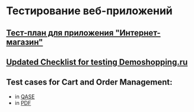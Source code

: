 # Тестирование веб-приложений
## [Тест-план для приложения "Интернет-магазин"](https://docs.google.com/spreadsheets/d/1anwSA-MUDGFDqOmlZJEFeghxZlNjnYvdFHuG3xjb4tg/edit?usp=sharing)
## [Updated Checklist for testing Demoshopping.ru](https://docs.google.com/spreadsheets/d/1k475uhXKxdRUCeuyllVAgH2tSZtQ_nGVYxi_2tf_BaA/edit?usp=sharing)
## Test cases for Cart and Order Management:
* in [QASE](https://app.qase.io/project/G101?previewMode=side&suite=74&tab=)
* in [PDF](https://github.com/imurashev/web/blob/main/Test%20cases%20for%20Cart%20and%20Order%20Management.pdf)
